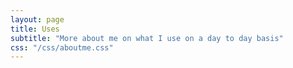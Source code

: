 ```yaml
---
layout: page
title: Uses
subtitle: "More about me on what I use on a day to day basis"
css: "/css/aboutme.css"
---
```

